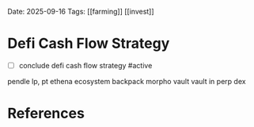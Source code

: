 Date: 2025-09-16
Tags: [[farming]] [[invest]]

# Defi Cash Flow Strategy

- [ ] conclude defi cash flow strategy #active 

pendle lp, pt
ethena ecosystem
backpack
morpho vault
vault in perp dex

# References
